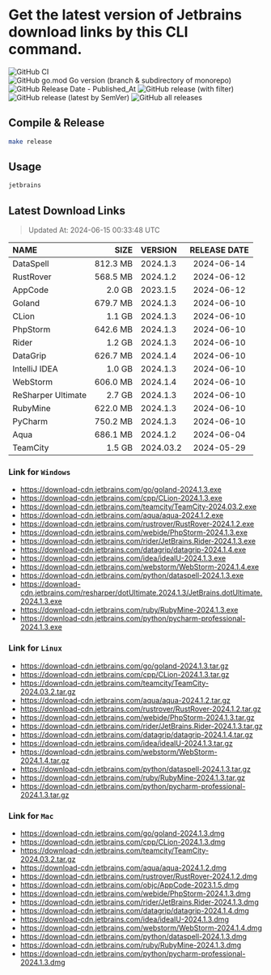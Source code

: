 # Get the latest version of Jetbrains download links by this CLI command.

![GitHub CI](https://github.com/designinlife/jetbrains/actions/workflows/ci.yml/badge.svg)
![GitHub go.mod Go version (branch & subdirectory of monorepo)](https://img.shields.io/github/go-mod/go-version/designinlife/jetbrains/master)
![GitHub Release Date - Published_At](https://img.shields.io/github/release-date/designinlife/jetbrains)
![GitHub release (with filter)](https://img.shields.io/github/v/release/designinlife/jetbrains)
![GitHub release (latest by SemVer)](https://img.shields.io/github/downloads/designinlife/jetbrains/v1.1.10/total)
![GitHub all releases](https://img.shields.io/github/downloads/designinlife/jetbrains/total)

## Compile & Release

```bash
make release
```

## Usage

```bash
jetbrains
```

## Latest Download Links

> Updated At: 2024-06-15 00:33:48 UTC

| NAME | SIZE | VERSION | RELEASE DATE |
| :-- | --: | :-- | :--: |
| DataSpell | 812.3 MB | 2024.1.3 | 2024-06-14 |
| RustRover | 568.5 MB | 2024.1.2 | 2024-06-12 |
| AppCode | 2.0 GB | 2023.1.5 | 2024-06-12 |
| Goland | 679.7 MB | 2024.1.3 | 2024-06-10 |
| CLion | 1.1 GB | 2024.1.3 | 2024-06-10 |
| PhpStorm | 642.6 MB | 2024.1.3 | 2024-06-10 |
| Rider | 1.2 GB | 2024.1.3 | 2024-06-10 |
| DataGrip | 626.7 MB | 2024.1.4 | 2024-06-10 |
| IntelliJ IDEA | 1.0 GB | 2024.1.3 | 2024-06-10 |
| WebStorm | 606.0 MB | 2024.1.4 | 2024-06-10 |
| ReSharper Ultimate | 2.7 GB | 2024.1.3 | 2024-06-10 |
| RubyMine | 622.0 MB | 2024.1.3 | 2024-06-10 |
| PyCharm | 750.2 MB | 2024.1.3 | 2024-06-10 |
| Aqua | 686.1 MB | 2024.1.2 | 2024-06-04 |
| TeamCity | 1.5 GB | 2024.03.2 | 2024-05-29 |

### Link for `Windows`

* <https://download-cdn.jetbrains.com/go/goland-2024.1.3.exe>
* <https://download-cdn.jetbrains.com/cpp/CLion-2024.1.3.exe>
* <https://download-cdn.jetbrains.com/teamcity/TeamCity-2024.03.2.exe>
* <https://download-cdn.jetbrains.com/aqua/aqua-2024.1.2.exe>
* <https://download-cdn.jetbrains.com/rustrover/RustRover-2024.1.2.exe>
* <https://download-cdn.jetbrains.com/webide/PhpStorm-2024.1.3.exe>
* <https://download-cdn.jetbrains.com/rider/JetBrains.Rider-2024.1.3.exe>
* <https://download-cdn.jetbrains.com/datagrip/datagrip-2024.1.4.exe>
* <https://download-cdn.jetbrains.com/idea/ideaIU-2024.1.3.exe>
* <https://download-cdn.jetbrains.com/webstorm/WebStorm-2024.1.4.exe>
* <https://download-cdn.jetbrains.com/python/dataspell-2024.1.3.exe>
* <https://download-cdn.jetbrains.com/resharper/dotUltimate.2024.1.3/JetBrains.dotUltimate.2024.1.3.exe>
* <https://download-cdn.jetbrains.com/ruby/RubyMine-2024.1.3.exe>
* <https://download-cdn.jetbrains.com/python/pycharm-professional-2024.1.3.exe>

### Link for `Linux`

* <https://download-cdn.jetbrains.com/go/goland-2024.1.3.tar.gz>
* <https://download-cdn.jetbrains.com/cpp/CLion-2024.1.3.tar.gz>
* <https://download-cdn.jetbrains.com/teamcity/TeamCity-2024.03.2.tar.gz>
* <https://download-cdn.jetbrains.com/aqua/aqua-2024.1.2.tar.gz>
* <https://download-cdn.jetbrains.com/rustrover/RustRover-2024.1.2.tar.gz>
* <https://download-cdn.jetbrains.com/webide/PhpStorm-2024.1.3.tar.gz>
* <https://download-cdn.jetbrains.com/rider/JetBrains.Rider-2024.1.3.tar.gz>
* <https://download-cdn.jetbrains.com/datagrip/datagrip-2024.1.4.tar.gz>
* <https://download-cdn.jetbrains.com/idea/ideaIU-2024.1.3.tar.gz>
* <https://download-cdn.jetbrains.com/webstorm/WebStorm-2024.1.4.tar.gz>
* <https://download-cdn.jetbrains.com/python/dataspell-2024.1.3.tar.gz>
* <https://download-cdn.jetbrains.com/ruby/RubyMine-2024.1.3.tar.gz>
* <https://download-cdn.jetbrains.com/python/pycharm-professional-2024.1.3.tar.gz>

### Link for `Mac`

* <https://download-cdn.jetbrains.com/go/goland-2024.1.3.dmg>
* <https://download-cdn.jetbrains.com/cpp/CLion-2024.1.3.dmg>
* <https://download-cdn.jetbrains.com/teamcity/TeamCity-2024.03.2.tar.gz>
* <https://download-cdn.jetbrains.com/aqua/aqua-2024.1.2.dmg>
* <https://download-cdn.jetbrains.com/rustrover/RustRover-2024.1.2.dmg>
* <https://download-cdn.jetbrains.com/objc/AppCode-2023.1.5.dmg>
* <https://download-cdn.jetbrains.com/webide/PhpStorm-2024.1.3.dmg>
* <https://download-cdn.jetbrains.com/rider/JetBrains.Rider-2024.1.3.dmg>
* <https://download-cdn.jetbrains.com/datagrip/datagrip-2024.1.4.dmg>
* <https://download-cdn.jetbrains.com/idea/ideaIU-2024.1.3.dmg>
* <https://download-cdn.jetbrains.com/webstorm/WebStorm-2024.1.4.dmg>
* <https://download-cdn.jetbrains.com/python/dataspell-2024.1.3.dmg>
* <https://download-cdn.jetbrains.com/ruby/RubyMine-2024.1.3.dmg>
* <https://download-cdn.jetbrains.com/python/pycharm-professional-2024.1.3.dmg>
